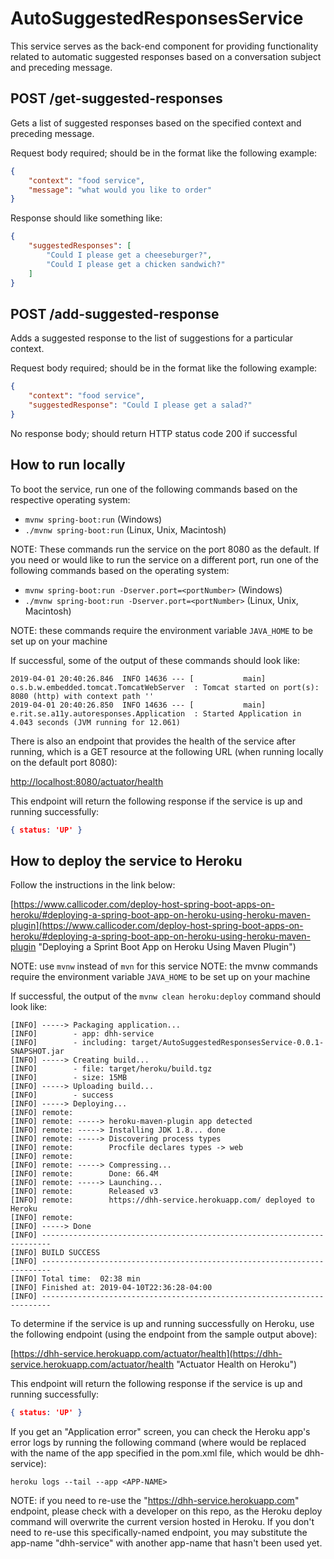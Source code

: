 # AutoSuggestedResponsesService

This service serves as the back-end component for providing functionality related to automatic suggested responses based on a conversation subject and preceding message.

## POST /get-suggested-responses ##
Gets a list of suggested responses based on the specified context and preceding message.

Request body required; should be in the format like the following example:

```json
{
    "context": "food service",
    "message": "what would you like to order"
}
```

Response should like something like:

```json
{
    "suggestedResponses": [
        "Could I please get a cheeseburger?",
        "Could I please get a chicken sandwich?"
    ]
}
```


## POST /add-suggested-response ##
Adds a suggested response to the list of suggestions for a particular context.

Request body required; should be in the format like the following example:

```json
{
    "context": "food service",
    "suggestedResponse": "Could I please get a salad?"
}
```

No response body; should return HTTP status code 200 if successful


## How to run locally ##

To boot the service, run one of the following commands based on the respective operating system:

- `mvnw spring-boot:run` (Windows)
- `./mvnw spring-boot:run` (Linux, Unix, Macintosh)

NOTE: These commands run the service on the port 8080 as the default. If you need or would like to run the service on a different port, run one of the following commands based on the operating system:

- `mvnw spring-boot:run -Dserver.port=<portNumber>` (Windows)
- `./mvnw spring-boot:run -Dserver.port=<portNumber>` (Linux, Unix, Macintosh)

NOTE: these commands require the environment variable `JAVA_HOME` to be set up on your machine

If successful, some of the output of these commands should look like:

    
    2019-04-01 20:40:26.846  INFO 14636 --- [           main] o.s.b.w.embedded.tomcat.TomcatWebServer  : Tomcat started on port(s): 8080 (http) with context path ''
    2019-04-01 20:40:26.850  INFO 14636 --- [           main] e.rit.se.a11y.autoresponses.Application  : Started Application in 4.043 seconds (JVM running for 12.061)
    

There is also an endpoint that provides the health of the service after running, which is a GET resource at the following URL (when running locally on the default port 8080):

[http://localhost:8080/actuator/health](http://localhost:8080/actuator/health "Actuator Health")

This endpoint will return the following response if the service is up and running successfully:

```json
{ status: 'UP' }
```


## How to deploy the service to Heroku ##

Follow the instructions in the link below:

[https://www.callicoder.com/deploy-host-spring-boot-apps-on-heroku/#deploying-a-spring-boot-app-on-heroku-using-heroku-maven-plugin](https://www.callicoder.com/deploy-host-spring-boot-apps-on-heroku/#deploying-a-spring-boot-app-on-heroku-using-heroku-maven-plugin "Deploying a Sprint Boot App on Heroku Using Maven Plugin")

NOTE: use `mvnw` instead of `mvn` for this service
NOTE: the mvnw commands require the environment variable `JAVA_HOME` to be set up on your machine

If successful, the output of the `mvnw clean heroku:deploy` command should look like:

    
    [INFO] -----> Packaging application...
    [INFO]        - app: dhh-service
    [INFO]        - including: target/AutoSuggestedResponsesService-0.0.1-SNAPSHOT.jar
    [INFO] -----> Creating build...
    [INFO]        - file: target/heroku/build.tgz
    [INFO]        - size: 15MB
    [INFO] -----> Uploading build...
    [INFO]        - success
    [INFO] -----> Deploying...
    [INFO] remote:
    [INFO] remote: -----> heroku-maven-plugin app detected
    [INFO] remote: -----> Installing JDK 1.8... done
    [INFO] remote: -----> Discovering process types
    [INFO] remote:        Procfile declares types -> web
    [INFO] remote:
    [INFO] remote: -----> Compressing...
    [INFO] remote:        Done: 66.4M
    [INFO] remote: -----> Launching...
    [INFO] remote:        Released v3
    [INFO] remote:        https://dhh-service.herokuapp.com/ deployed to Heroku
    [INFO] remote:
    [INFO] -----> Done
    [INFO] ------------------------------------------------------------------------
    [INFO] BUILD SUCCESS
    [INFO] ------------------------------------------------------------------------
    [INFO] Total time:  02:38 min
    [INFO] Finished at: 2019-04-10T22:36:28-04:00
    [INFO] ------------------------------------------------------------------------
    

To determine if the service is up and running successfully on Heroku, use the following endpoint (using the endpoint from the sample output above):

[https://dhh-service.herokuapp.com/actuator/health](https://dhh-service.herokuapp.com/actuator/health "Actuator Health on Heroku")

This endpoint will return the following response if the service is up and running successfully:

```json
{ status: 'UP' }
```

If you get an "Application error" screen, you can check the Heroku app's error logs by running the following command (where <APP-NAME> would be replaced with the name of the app specified in the pom.xml file, which would be dhh-service):

```
heroku logs --tail --app <APP-NAME>
```

NOTE: if you need to re-use the "https://dhh-service.herokuapp.com" endpoint, please check with a developer on this repo, as the Heroku deploy command will overwrite the current version hosted in Heroku. If you don't need to re-use this specifically-named endpoint, you may substitute the app-name "dhh-service" with another app-name that hasn't been used yet.